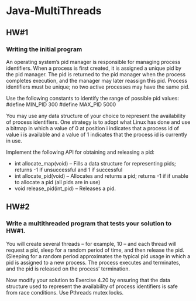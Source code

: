 # Java-MultiThreads

## HW#1
### Writing the initial program

An operating system’s pid manager is responsible for managing process identifiers. When a process is first created, it is assigned a unique pid by the pid manager. The pid is returned to the pid manager when the process completes execution, and the manager may later reassign this pid. Process identifiers must be unique; no two active processes may have the same pid. 

Use the following constants to identify the range of possible pid values:
#define MIN_PID 300
#define MAX_PID 5000

You may use any data structure of your choice to represent the availability of process identifiers. One strategy is to adopt what Linux has done and use a bitmap in which a value of 0 at position i  indicates that a process id of value i is available and a value of 1 indicates that the process id is currently in use.

Implement the following API for obtaining and releasing a pid: <br />
- int allocate_map(void) – Fills a data structure for representing pids; returns -1 if unsuccessful and 1 if successful <br />
- int allocate_pid(void) – Allocates and returns a pid; returns -1 if if unable to allocate a pid (all pids are in use) <br />
- void release_pid(int_pid) – Releases a pid.

## HW#2
### Write a multithreaded program that tests your solution to HW#1. 

You will create several threads – for example, 10 – and each thread will request a pid, sleep for a random period of time, and then release the pid. (Sleeping for a random period approximates the typical pid usage in which a pid is assigned to a new process. The process executes and terminates, and the pid is released on the process’ termination. 

Now modify your solution to Exercise 4.20 by ensuring that the data structure used to represent the availability of process identifiers is safe from race conditions. Use Pthreads mutex locks. 
